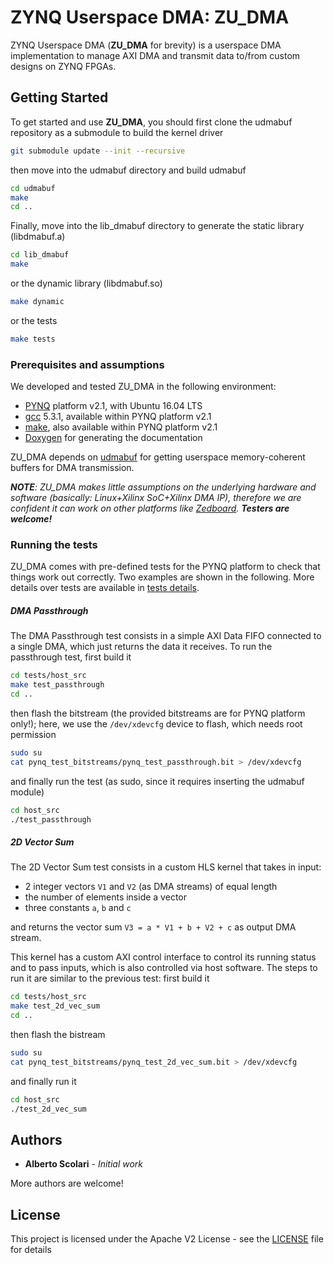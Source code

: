 # ZYNQ Userspace DMA: ZU_DMA

ZYNQ Userspace DMA (__ZU_DMA__ for brevity) is a userspace DMA implementation to manage AXI DMA and transmit data to/from custom designs on ZYNQ FPGAs.

## Getting Started

To get started and use __ZU_DMA__, you should first clone the udmabuf repository as a submodule to build the kernel driver

```bash
git submodule update --init --recursive
```
then move into the udmabuf directory and build udmabuf

```bash
cd udmabuf
make
cd ..
```
Finally, move into the lib_dmabuf directory to generate the static library (libdmabuf.a)

```bash
cd lib_dmabuf
make
```
or the dynamic library (libdmabuf.so)

```bash
make dynamic
```

or the tests

```bash
make tests
```

### Prerequisites and assumptions

We developed and tested ZU_DMA in the following environment:

* [PYNQ](http://www.pynq.io) platform v2.1, with Ubuntu 16.04 LTS
* [gcc](https://gcc.gnu.org) 5.3.1, available within PYNQ platform v2.1
* [make](https://www.gnu.org/software/make/), also available within PYNQ platform v2.1
* [Doxygen](http://www.stack.nl/~dimitri/doxygen/) for generating the documentation

ZU_DMA depends on [udmabuf](https://github.com/ikwzm/udmabuf) for getting userspace memory-coherent buffers for DMA transmission.

_**NOTE**: ZU_DMA makes little assumptions on the underlying hardware and software (basically: Linux+Xilinx SoC+Xilinx DMA IP), therefore we are confident it can work on other platforms like [Zedboard](http://zedboard.org/product/zedboard). **Testers are welcome!**_

### Running the tests

ZU_DMA comes with pre-defined tests for the PYNQ platform to check that things work out correctly. Two examples are shown in the following.
More details over tests are available in [tests details](tests/TESTS.md).

##### DMA Passthrough
The DMA Passthrough test consists in a simple AXI Data FIFO connected to a single DMA, which just returns the data it receives. To run the passthrough test, first build it

```bash
cd tests/host_src
make test_passthrough
cd ..
```

then flash the bitstream (the provided bitstreams are for PYNQ platform only!); here, we use the `/dev/xdevcfg` device to flash, which needs root permission

```bash
sudo su
cat pynq_test_bitstreams/pynq_test_passthrough.bit > /dev/xdevcfg
```

and finally run the test (as sudo, since it requires inserting the udmabuf module)

```bash
cd host_src
./test_passthrough
```

##### 2D Vector Sum
The 2D Vector Sum test consists in a custom HLS kernel that takes in input:
* 2 integer vectors `V1` and `V2` (as DMA streams) of equal length
* the number of elements inside a vector
* three constants `a`, `b` and `c`

and returns the vector sum `V3 = a * V1 + b + V2 + c` as output DMA stream.

This kernel has a custom AXI control interface to control its running status and to pass inputs, which is also controlled via host software. The steps to run it are similar to the previous test: first build it

```bash
cd tests/host_src
make test_2d_vec_sum
cd ..
```

then flash the bistream

```bash
sudo su
cat pynq_test_bitstreams/pynq_test_2d_vec_sum.bit > /dev/xdevcfg
```

and finally run it

```bash
cd host_src
./test_2d_vec_sum
```

[comment]: # (## Detailed Description of ZU_DMA)

[comment]: # (### Misc requirements)

[comment]: # (C99 for __func__, C library with _POSIX_C_SOURCE >= 199309L compliance)

[comment]: # (Add additional notes about how to deploy this on a live system)

[comment]: # (## Contributing)

[comment]: # (Please read CONTRIBUTING.md https://gist.github.com/PurpleBooth/b24679402957c63ec426 for details on our code of conduct, and the process for submitting pull requests to us.)

## Authors

* **Alberto Scolari** - *Initial work*

More authors are welcome!

[comment]: # (See also the list of contributors https://github.com/your/project/contributors who participated in this project.)

## License

This project is licensed under the Apache V2 License - see the [LICENSE](LICENSE) file for details

[comment]: # (## Acknowledgments)

[comment]: # (* Hat tip to anyone whose code was used)
[comment]: # (* Inspiration)
[comment]: # (* etc)
